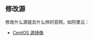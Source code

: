 ## 修改源

修改什么源就去什么样的官网，如阿里云：

- [CentOS 源镜像](https://developer.aliyun.com/mirror/centos?spm=a2c6h.13651102.0.0.34601b11fsIGDB)


